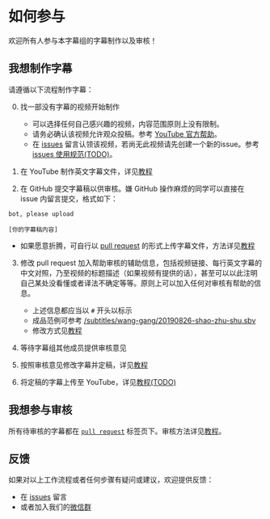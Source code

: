 # 如何参与

欢迎所有人参与本字幕组的字幕制作以及审核！

## 我想制作字幕

请遵循以下流程制作字幕：

0. 找一部没有字幕的视频开始制作
   - 可以选择任何自己感兴趣的视频，内容范围原则上没有限制。
   - 请务必确认该视频允许观众投稿。参考 [YouTube 官方帮助](https://support.google.com/youtube/answer/6054623)。
   - 在 [issues](/../../issues) 留言认领该视频，若尚无此视频请先创建一个新的issue。参考 [issues 使用规范(TODO)](docs/issues-guideline.md)。

1. 在 YouTube 制作英文字幕文件，详见[教程](tutorial/create-subtitle-file.md)

2. 在 GitHub 提交字幕稿以供审核。嫌 GitHub 操作麻烦的同学可以直接在 issue 内留言提交，格式如下：
```
bot, please upload

[你的字幕稿内容]
```

- 如果愿意折腾，可自行以 [pull request](/../../compare) 的形式上传字幕文件，方法详见[教程](tutorial/upload-subtitle-pr.md)

3. 修改 pull request 加入帮助审核的辅助信息，包括视频链接、每行英文字幕的中文对照，乃至视频的标题描述（如果视频有提供的话），甚至可以以此注明自己某处没看懂或者译法不确定等等。原则上可以加入任何对审核有帮助的信息。
   - 上述信息都应当以 `#` 开头以标示
   - 成品范例可参考 [/subtitles/wang-gang/20190826-shao-zhu-shu.sbv](/subtitles/wang-gang/20190826-shao-zhu-shu.sbv)
   - 修改方式见[教程](tutorial/Commit-change.md)

4. 等待字幕组其他成员提供审核意见

5. 按照审核意见修改字幕并定稿，详见[教程](tutorial/Commit-change.md)

6. 将定稿的字幕上传至 YouTube，详见[教程(TODO)](tutorial/upload-subtitle-file.md)

## 我想参与审核

所有待审核的字幕都在 [`pull request`](/../../pulls) 标签页下。审核方法详见[教程](tutorial/review-comment.md)。

## 反馈

如果对以上工作流程或者任何步骤有疑问或建议，欢迎提供反馈：
- 在 [issues](/../../issues) 留言
- 或者加入我们的[微信群](docs/wechat.md)
